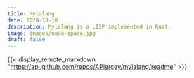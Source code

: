 ```yaml
---
title: Mylalang
date: 2020-10-10
description: Mylalang is a LISP implemented in Rust.
image: images/nasa-space.jpg
draft: false
---
```

{{< display_remote_markdown "https://api.github.com/repos/APiercey/mylalang/readme" >}}
